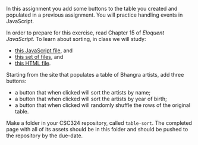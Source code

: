 In this assignment you add some buttons to the table you created and populated in a previous assignment.  You will practice handling events in JavaScript.

In order to prepare for this exercise, read Chapter 15 of *Eloquent JavaScript*.  To learn about sorting, in class we will study:

* <a href="/documents/table-sort-notes.js" download>this JavaScript file</a>, and 
* <a href="/documents/random_practice.zip" download>this set of files</a>, and
* <a href="/documents/ch15_quiz.html" download>this HTML file</a>.

Starting from the site that populates a table of Bhangra artists, add three buttons:

* a button that when clicked will sort the artists by name;
* a button that when clicked will sort the artists by year of birth;
* a button that when clicked will randomly shuffle the rows of the original table.

Make a folder in your CSC324 repository, called `table-sort`.  The completed page with all of its assets should be in this folder and should be pushed to the repository by the due-date.